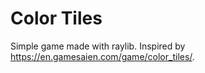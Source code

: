 # Color Tiles
Simple game made with raylib. Inspired by https://en.gamesaien.com/game/color_tiles/.

